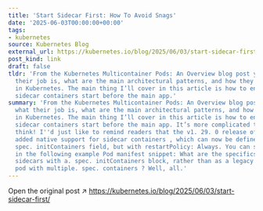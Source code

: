 ```yaml
---
title: 'Start Sidecar First: How To Avoid Snags'
date: '2025-06-03T00:00:00+00:00'
tags:
- kubernetes
source: Kubernetes Blog
external_url: https://kubernetes.io/blog/2025/06/03/start-sidecar-first/
post_kind: link
draft: false
tldr: 'From the Kubernetes Multicontainer Pods: An Overview blog post you know what
  their job is, what are the main architectural patterns, and how they are implemented
  in Kubernetes. The main thing I’ll cover in this article is how to ensure that your
  sidecar containers start before the main app.'
summary: 'From the Kubernetes Multicontainer Pods: An Overview blog post you know
  what their job is, what are the main architectural patterns, and how they are implemented
  in Kubernetes. The main thing I’ll cover in this article is how to ensure that your
  sidecar containers start before the main app. It’s more complicated than you might
  think! I''d just like to remind readers that the v1. 29. 0 release of Kubernetes
  added native support for sidecar containers , which can now be defined within the.
  spec. initContainers field, but with restartPolicy: Always. You can see that illustrated
  in the following example Pod manifest snippet: What are the specifics of defining
  sidecars with a. spec. initContainers block, rather than as a legacy multi-container
  pod with multiple. spec. containers ? Well, all.'
---
```

Open the original post ↗ https://kubernetes.io/blog/2025/06/03/start-sidecar-first/
